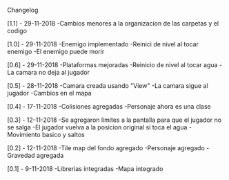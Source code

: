 Changelog

[1.1] - 29-11-2018
-Cambios menores a la organizacion de las carpetas y el codigo

[1.0] - 29-11-2018
-Enemigo implementado
-Reinici de nivel al tocar enemigo
-El enemigo puede morir

[0.6] - 29-11-2018
-Plataformas mejoradas
-Reinicio de nivel al tocar agua
-La camara no deja al jugador 

[0.5] - 28-11-2018
-Camara creada usando "View"
-La camara sigue al jugador
-Cambios en el mapa 

[0.4] - 17-11-2018
-Colisiones agregadas
-Personaje ahora es una clase

[0.3] - 12-11-2018
-Se agregaron limites a la pantalla para que el jugador no se salga
-El jugador vuelva a la posicion original si toca el agua
-Movimiento basico y saltos

[0.2] - 12-11-2018
-Tile map del fondo agregado
-Personaje agregado
-Gravedad agregada

[0.1] - 9-11-2018
-Librerias integradas
-Mapa integrado